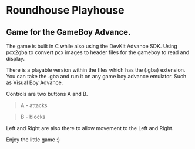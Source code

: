 # Roundhouse Playhouse

Game for the GameBoy Advance.
----------------------------------------

The game is built in C while also using the DevKit Advance SDK.
Using pcx2gba to convert pcx images to header files for the gameboy to read and display.

There is a playable version within the files which has the (.gba) extension.
You can take the .gba and run it on any game boy advance emulator.
Such as Visual Boy Advance.

Controls are two buttons A and B.
>A - attacks

>B - blocks

Left and Right are also there to allow movement to the Left and Right.


Enjoy the little game :)

